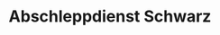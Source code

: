 ---
title: "Abschleppdienst Schwarz"
url: /bad-mergentheim/abschleppdienst-schwarz/
shop: Autowerkstatt
---